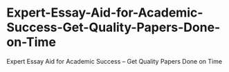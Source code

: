 # Expert-Essay-Aid-for-Academic-Success-Get-Quality-Papers-Done-on-Time
Expert Essay Aid for Academic Success – Get Quality Papers Done on Time
